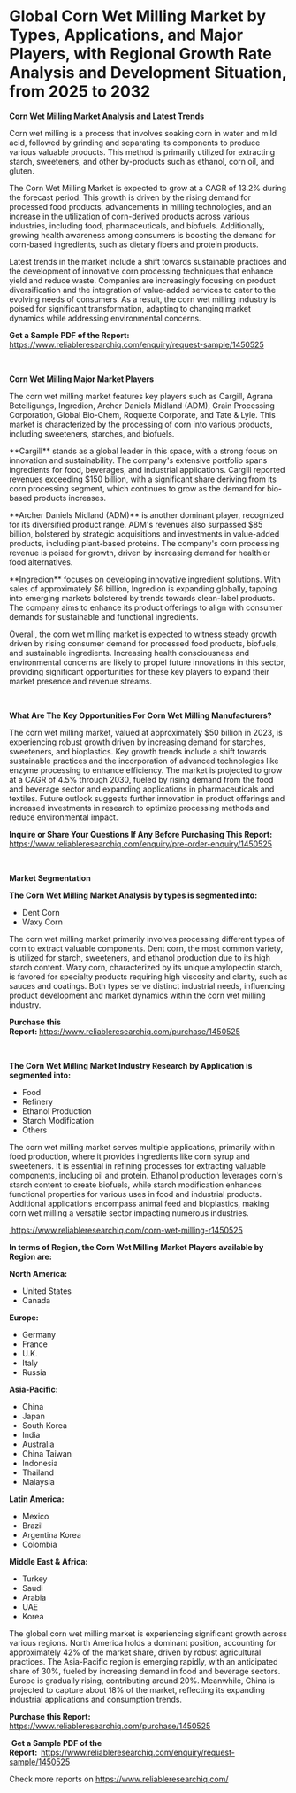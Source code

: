 <p><h1>Global Corn Wet Milling Market by Types, Applications, and Major Players, with Regional Growth Rate Analysis and Development Situation, from 2025 to 2032</h1></p><p><strong>Corn Wet Milling Market Analysis and Latest Trends</strong></p>
<p><p>Corn wet milling is a process that involves soaking corn in water and mild acid, followed by grinding and separating its components to produce various valuable products. This method is primarily utilized for extracting starch, sweeteners, and other by-products such as ethanol, corn oil, and gluten.</p><p>The Corn Wet Milling Market is expected to grow at a CAGR of 13.2% during the forecast period. This growth is driven by the rising demand for processed food products, advancements in milling technologies, and an increase in the utilization of corn-derived products across various industries, including food, pharmaceuticals, and biofuels. Additionally, growing health awareness among consumers is boosting the demand for corn-based ingredients, such as dietary fibers and protein products.</p><p>Latest trends in the market include a shift towards sustainable practices and the development of innovative corn processing techniques that enhance yield and reduce waste. Companies are increasingly focusing on product diversification and the integration of value-added services to cater to the evolving needs of consumers. As a result, the corn wet milling industry is poised for significant transformation, adapting to changing market dynamics while addressing environmental concerns.</p></p>
<p><strong>Get a Sample PDF of the Report:&nbsp;</strong> <a href="https://www.reliableresearchiq.com/enquiry/request-sample/1450525?utm_campaign=2462&utm_medium=2&utm_source=Github&utm_content=ia&utm_term=15022025&utm_id=corn-wet-milling">https://www.reliableresearchiq.com/enquiry/request-sample/1450525</a></p>
<p>&nbsp;</p>
<p><strong>Corn Wet Milling Major Market Players</strong></p>
<p><p>The corn wet milling market features key players such as Cargill, Agrana Beteiligungs, Ingredion, Archer Daniels Midland (ADM), Grain Processing Corporation, Global Bio-Chem, Roquette Corporate, and Tate & Lyle. This market is characterized by the processing of corn into various products, including sweeteners, starches, and biofuels.</p><p>**Cargill** stands as a global leader in this space, with a strong focus on innovation and sustainability. The company's extensive portfolio spans ingredients for food, beverages, and industrial applications. Cargill reported revenues exceeding $150 billion, with a significant share deriving from its corn processing segment, which continues to grow as the demand for bio-based products increases.</p><p>**Archer Daniels Midland (ADM)** is another dominant player, recognized for its diversified product range. ADM's revenues also surpassed $85 billion, bolstered by strategic acquisitions and investments in value-added products, including plant-based proteins. The company's corn processing revenue is poised for growth, driven by increasing demand for healthier food alternatives.</p><p>**Ingredion** focuses on developing innovative ingredient solutions. With sales of approximately $6 billion, Ingredion is expanding globally, tapping into emerging markets bolstered by trends towards clean-label products. The company aims to enhance its product offerings to align with consumer demands for sustainable and functional ingredients.</p><p>Overall, the corn wet milling market is expected to witness steady growth driven by rising consumer demand for processed food products, biofuels, and sustainable ingredients. Increasing health consciousness and environmental concerns are likely to propel future innovations in this sector, providing significant opportunities for these key players to expand their market presence and revenue streams.</p></p>
<p>&nbsp;</p>
<p><strong>What Are The Key Opportunities For Corn Wet Milling Manufacturers?</strong></p>
<p><p>The corn wet milling market, valued at approximately $50 billion in 2023, is experiencing robust growth driven by increasing demand for starches, sweeteners, and bioplastics. Key growth trends include a shift towards sustainable practices and the incorporation of advanced technologies like enzyme processing to enhance efficiency. The market is projected to grow at a CAGR of 4.5% through 2030, fueled by rising demand from the food and beverage sector and expanding applications in pharmaceuticals and textiles. Future outlook suggests further innovation in product offerings and increased investments in research to optimize processing methods and reduce environmental impact.</p></p>
<p><strong>Inquire or Share Your Questions If Any Before Purchasing This Report:</strong> <a href="https://www.reliableresearchiq.com/enquiry/pre-order-enquiry/1450525?utm_campaign=2462&utm_medium=2&utm_source=Github&utm_content=ia&utm_term=15022025&utm_id=corn-wet-milling">https://www.reliableresearchiq.com/enquiry/pre-order-enquiry/1450525</a></p>
<p>&nbsp;</p>
<p><strong>Market Segmentation</strong></p>
<p><strong>The Corn Wet Milling Market Analysis by types is segmented into:</strong></p>
<p><ul><li>Dent Corn</li><li>Waxy Corn</li></ul></p>
<p><p>The corn wet milling market primarily involves processing different types of corn to extract valuable components. Dent corn, the most common variety, is utilized for starch, sweeteners, and ethanol production due to its high starch content. Waxy corn, characterized by its unique amylopectin starch, is favored for specialty products requiring high viscosity and clarity, such as sauces and coatings. Both types serve distinct industrial needs, influencing product development and market dynamics within the corn wet milling industry.</p></p>
<p><strong>Purchase this Report:&nbsp;</strong><a href="https://www.reliableresearchiq.com/purchase/1450525?utm_campaign=2462&utm_medium=2&utm_source=Github&utm_content=ia&utm_term=15022025&utm_id=corn-wet-milling">https://www.reliableresearchiq.com/purchase/1450525</a></p>
<p>&nbsp;</p>
<p><strong>The Corn Wet Milling Market Industry Research by Application is segmented into:</strong></p>
<p><ul><li>Food</li><li>Refinery</li><li>Ethanol Production</li><li>Starch Modification</li><li>Others</li></ul></p>
<p><p>The corn wet milling market serves multiple applications, primarily within food production, where it provides ingredients like corn syrup and sweeteners. It is essential in refining processes for extracting valuable components, including oil and protein. Ethanol production leverages corn's starch content to create biofuels, while starch modification enhances functional properties for various uses in food and industrial products. Additional applications encompass animal feed and bioplastics, making corn wet milling a versatile sector impacting numerous industries.</p></p>
<p><a href="https://www.reliableresearchiq.com/corn-wet-milling-r1450525?utm_campaign=2462&utm_medium=2&utm_source=Github&utm_content=ia&utm_term=15022025&utm_id=corn-wet-milling">&nbsp;https://www.reliableresearchiq.com/corn-wet-milling-r1450525</a></p>
<p><strong>In terms of Region, the Corn Wet Milling Market Players available by Region are:</strong></p>
<p>
    <p> <strong> North America: </strong>
        <ul>
            <li>United States</li>
            <li>Canada</li>
        </ul>
        </p> 
    <p> <strong> Europe: </strong>
        <ul>
            <li>Germany</li>
            <li>France</li>
            <li>U.K.</li>
            <li>Italy</li>
            <li>Russia</li>
        </ul>
        </p> 
    <p> <strong> Asia-Pacific: </strong>
        <ul>
            <li>China</li>
            <li>Japan</li>
            <li>South Korea</li>
            <li>India</li>
            <li>Australia</li>
            <li>China Taiwan</li>
            <li>Indonesia</li>
            <li>Thailand</li>
            <li>Malaysia</li>
        </ul>
        </p> 
    <p> <strong> Latin America: </strong>
        <ul>
            <li>Mexico</li>
            <li>Brazil</li>
            <li>Argentina Korea</li>
            <li>Colombia</li>
        </ul>
        </p> 
    <p> <strong> Middle East & Africa: </strong>
        <ul>
            <li>Turkey</li>
            <li>Saudi</li>
            <li>Arabia</li>
            <li>UAE</li>
            <li>Korea</li>
        </ul>
    </p>
    </p>
<p><p>The global corn wet milling market is experiencing significant growth across various regions. North America holds a dominant position, accounting for approximately 42% of the market share, driven by robust agricultural practices. The Asia-Pacific region is emerging rapidly, with an anticipated share of 30%, fueled by increasing demand in food and beverage sectors. Europe is gradually rising, contributing around 20%. Meanwhile, China is projected to capture about 18% of the market, reflecting its expanding industrial applications and consumption trends.</p></p>
<p><strong>Purchase this Report: </strong><a href="https://www.reliableresearchiq.com/purchase/1450525?utm_campaign=2462&utm_medium=2&utm_source=Github&utm_content=ia&utm_term=15022025&utm_id=corn-wet-milling">https://www.reliableresearchiq.com/purchase/1450525</a></p>
<p>&nbsp;<strong>Get a Sample PDF of the Report:&nbsp;&nbsp;</strong><a href="https://www.reliableresearchiq.com/enquiry/request-sample/1450525?utm_campaign=2462&utm_medium=2&utm_source=Github&utm_content=ia&utm_term=15022025&utm_id=corn-wet-milling">https://www.reliableresearchiq.com/enquiry/request-sample/1450525</a></p>
<p><strong></strong></p>
<p>Check more reports on <a href="https://www.reliableresearchiq.com/?utm_campaign=2462&utm_medium=2&utm_source=Github&utm_content=ia&utm_term=15022025&utm_id=corn-wet-milling">https://www.reliableresearchiq.com/</a></p>